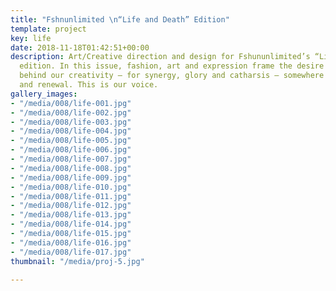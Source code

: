 ```yaml
---
title: "Fshnunlimited \n“Life and Death” Edition"
template: project
key: life
date: 2018-11-18T01:42:51+00:00
description: Art/Creative direction and design for Fshununlimited’s “Life & Death”
  edition. In this issue, fashion, art and expression frame the desire and the hope
  behind our creativity – for synergy, glory and catharsis – somewhere between elimination
  and renewal. This is our voice.
gallery_images:
- "/media/008/life-001.jpg"
- "/media/008/life-002.jpg"
- "/media/008/life-003.jpg"
- "/media/008/life-004.jpg"
- "/media/008/life-005.jpg"
- "/media/008/life-006.jpg"
- "/media/008/life-007.jpg"
- "/media/008/life-008.jpg"
- "/media/008/life-009.jpg"
- "/media/008/life-010.jpg"
- "/media/008/life-011.jpg"
- "/media/008/life-012.jpg"
- "/media/008/life-013.jpg"
- "/media/008/life-014.jpg"
- "/media/008/life-015.jpg"
- "/media/008/life-016.jpg"
- "/media/008/life-017.jpg"
thumbnail: "/media/proj-5.jpg"

---
```

